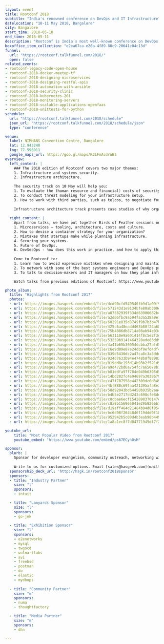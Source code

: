 ```yaml
---
layout: event
title: Rootconf 2018
subtitle: "India's renowned conference on DevOps and IT Infrastructure"
datelocation: "10-11 May 2018, Bangalore"
city: Bangalore
start_time: 2018-05-10
end_time: 2018-05-11
description: "Rootconf is India’s most well-known conference on DevOps and IT infrastructure. Rootconf attracts systems and operations engineers, and decision-makers in IT to share real world knowledge about building reliable systems."
boxoffice_item_collection: "e2ea67ca-e20a-4f89-80c9-20641e04c13d"
funnel:
  url: "https://rootconf.talkfunnel.com/2018/"
  open: false
related_events:
- rootconf-legacy-code-open-house
- rootconf-2018-docker-meetup-tf
- rootconf-2018-designing-microservices
- rootconf-2018-designing-restful-apis
- rootconf-2018-automation-with-ansible
- rootconf-2018-security-clinic
- rootconf-2018-kubernetes-201
- rootconf-2018-monitoring-servers
- rootconf-2018-scalable-applications-openfaas
- rootconf-2018-unittests-for-python
schedule:
  url: "https://rootconf.talkfunnel.com/2018/schedule"
  json_url: "https://rootconf.talkfunnel.com/2018/schedule/json"
  type: "conference"

venue:
  label: NIMHANS Convention Centre, Bangalore
  lat: 12.943240
  lng: 77.596911
  google_maps_url: https://goo.gl/maps/K2LFmAcdrWB2
overview:
  left_content: |
    ### The 2018 edition of Rootconf covers two major themes:
    1. Infrastructure and systems security.
    2. Infrastructure architecture. 
    
    The security track on 10 May will help you: 
    1. To evaluate the (human resource and financial) costs of security for infrastructure.
    2. To conduct threat modeling for your infrastructure setup. 
    3. How to work with third parties, such as telcos, to negotiate for better data and infrastructure security. 
    
    Infrastructure architecture track presents case studies of why organizations chose different approaches and tools to solve the problem of architecting different pieces of their infrastructure. These stories will equip you to evaluate whether the approaches work for your use case, thereby reducing the human resource, code and financial overheads of making such choices. 
    
  right_content: |
    Apart from talks, we have put together Birds of Feather sessions on: 
    1. Microservices – tooling, architecture, costs and culture. 
    2. How to devise a container strategy for your organization?
    3. Mistakes that startups make while planning infrastructure. 
    4. Securing your systems. 
    5. Future of DevOps.
    6. DevSecOps - how does this work in practice, and how to apply this for your organization. 
    
    Come to Rootconf to:
    1. Learn how to avoid expensive mistakes when designing and maintaining your infrastructure.
    2. To network with some of the best systems engineers and DevOps programmers in India and South Asia.
    3. To talk to decision-makers and IT managers on how they plan infrastructure for their companies. 

    Watch talks from previous editions of Rootconf: https://www.youtube.com/playlist?list=PL279M8GbNsetx7OBsvHMeertMwJi3Mho1

photo_album:
  title: "Highlights from Rootconf 2017"
  photos:
  - url: https://images.hasgeek.com/embed/file/dcd90cfd549540fb9d1a09f9a74ed29a?size=640x480
  - url: https://images.hasgeek.com/embed/file/571243d1e9134bfe80ab309ea8cafa4a?size=640x480
  - url: https://images.hasgeek.com/embed/file/a07582939f334d63906682bcee8f7498?size=640x480
  - url: https://images.hasgeek.com/embed/file/a2d06fbc9a594fa3a528a9e72670ddf4?size=640x480
  - url: https://images.hasgeek.com/embed/file/60291e835d8749f9b7b3b47ba81757d1?size=640x480
  - url: https://images.hasgeek.com/embed/file/425c6a48eadd463b80f24a685ca57cce?size=640x480
  - url: https://images.hasgeek.com/embed/file/75b4886db8714a08ab94e03c35a357e7?size=640x480
  - url: https://images.hasgeek.com/embed/file/b63110e9a601414f8c5e2f3d394d716c?size=640x480
  - url: https://images.hasgeek.com/embed/file/53259b9141464328ade83dd97cced948?size=640x480
  - url: https://images.hasgeek.com/embed/file/4a41b65b36954dcbba27afd5d1856f33?size=640x480
  - url: https://images.hasgeek.com/embed/file/c6e9d09e87e24dbf9efd4df45f196adf?size=640x480
  - url: https://images.hasgeek.com/embed/file/839d5430dc2a47ca8c3a5dde0bcf8dcb?size=640x480
  - url: https://images.hasgeek.com/embed/file/924d7633b94e4748b8f8898219978742?size=640x480
  - url: https://images.hasgeek.com/embed/file/019dd0c193d14b93b2f521d9181920eb?size=640x480
  - url: https://images.hasgeek.com/embed/file/a9d472bd6a754fc7a65078b15598f147?size=640x480
  - url: https://images.hasgeek.com/embed/file/b81edfa97f784e049b6395d52c713f9a?size=640x480  
  - url: https://images.hasgeek.com/embed/file/14bd282fc4e94697a30386793556e416?size=640x480
  - url: https://images.hasgeek.com/embed/file/c47f787558e442309dc0d349e42779a3?size=640x480
  - url: https://images.hasgeek.com/embed/file/4bf880c69faa421395afa8e312ad72c4?size=640x480
  - url: https://images.hasgeek.com/embed/file/58d92043bd64450b935b2aa42bbf12e0?size=640x480
  - url: https://images.hasgeek.com/embed/file/b4b5e2717dd243c698cfe8ddb4ed0d16?size=640x480
  - url: https://images.hasgeek.com/embed/file/c0cbae6ecf1542898370147e43abd0ea?size=640x480
  - url: https://images.hasgeek.com/embed/file/c8a8b156966041e29b8266b10097e4d3?size=640x480
  - url: https://images.hasgeek.com/embed/file/d19aff464d21484b94d8f85c358259fc?size=640x480
  - url: https://images.hasgeek.com/embed/file/bc6d98f2644846f19ddd9f18138b6cdb?size=640x480
  - url: https://images.hasgeek.com/embed/file/952942b5c09d4b3eab98b449ec7dbcf9?size=640x480
  - url: https://images.hasgeek.com/embed/file/1a8a1ec8f7d84771945df7f21f882b44?size=640x480

youtube_url:
    title: "Most Popular Video from Rootconf 2017"
    youtube_embed: "https://www.youtube.com/embed/ps67ECyh0sM"

sponsor:
  blurb: |
    Sponsor for developer evangelism, community outreach, networking with IT managers and decision-makers, and hiring.
    
    Write to us for customized options. Email [sales@hasgeek.com](mailto:sales@hasgeek.com)
  sponsorship_deck_url: 'http://hsgk.in/rootconf2018sponsor'
  sponsors:
  - title: "Industry Partner"
    size: "l"
    sponsors:
    - intuit

  - title: "Lanyards Sponsor"
    size: "l"
    sponsors:
    - go-jek
    
  - title: "Exhibition Sponsor"
    size: "l"
    sponsors:
    - e2enetworks
    - mysql
    - twgocd
    - walmartlabs
    - avi
    - freebsd
    - postman
    - do
    - elastic
    - mydbops
   
  - title: "Community Partner"
    size: "m"
    sponsors:
    - numa
    - thoughtfactory

  - title: "Media Partner"
    size: "m"
    sponsors:
    - dhn

---
```

